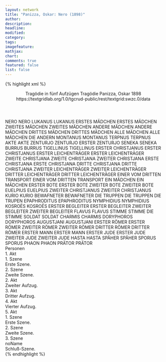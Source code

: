 ```yaml
---
layout: network
title: "Panizza, Oskar: Nero (1898)"
author:
description:
headline:
modified:
category:
tags:
imagefeature:
mathjax:
chart:
comments: true
featured: false
list: false
---
```

{% highlight xml %}
<?xml-model href="https://raw.githubusercontent.com/DLiNa/project/master/rules/lina.rnc"?><?xml-model href="https://raw.githubusercontent.com/DLiNa/project/master/rules/lina.sch"?>
<play xmlns="http://lina.digital">
  <header>
    <title>Nero</title>
    <subtitle>Tragödie in fünf Aufzügen</subtitle>
    <genretitle>Tragödie</genretitle>
    <author>Panizza, Oskar</author>
    <date type="print" when="1898">1898</date>
    <date type="premiere"/>
    <date type="written"/>
    <source>https://textgridlab.org/1.0/tgcrud-public/rest/textgrid:swzc.0/data</source>
  </header>
  <personae>
    <character>
      <name>NERO</name>
      <alias xml:id="nero">
        <name>NERO</name>
      </alias>
    </character>
    <character>
      <name>LUKANUS</name>
      <alias xml:id="lukanus">
        <name>LUKANUS</name>
      </alias>
    </character>
    <character>
      <name>ERSTES MÄDCHEN</name>
      <alias xml:id="erstes_mädchen">
        <name>ERSTES MÄDCHEN</name>
      </alias>
    </character>
    <character>
      <name>ZWEITES MÄDCHEN</name>
      <alias xml:id="zweites_mädchen">
        <name>ZWEITES MÄDCHEN</name>
      </alias>
    </character>
    <character>
      <name>ANDERE MÄDCHEN</name>
      <alias xml:id="andere_mädchen">
        <name>ANDERE MÄDCHEN</name>
      </alias>
    </character>
    <character>
      <name>DRITTES MÄDCHEN</name>
      <alias xml:id="drittes_mädchen">
        <name>DRITTES MÄDCHEN</name>
      </alias>
    </character>
    <character>
      <name>ALLE MÄDCHEN</name>
      <alias xml:id="alle_mädchen">
        <name>ALLE MÄDCHEN</name>
      </alias>
      <alias xml:id="die_andern">
        <name>DIE ANDERN</name>
      </alias>
    </character>
    <character>
      <name>MONTANUS</name>
      <alias xml:id="montanus">
        <name>MONTANUS</name>
      </alias>
    </character>
    <character>
      <name>TERPNUS</name>
      <alias xml:id="terpnus">
        <name>TERPNUS</name>
      </alias>
    </character>
    <character>
      <name>AKTE</name>
      <alias xml:id="akte">
        <name>AKTE</name>
      </alias>
    </character>
    <character>
      <name>ZENTURJO</name>
      <alias xml:id="zenturjo">
        <name>ZENTURJO</name>
      </alias>
      <alias xml:id="erster_zenturjo">
        <name>ERSTER ZENTURJO</name>
      </alias>
    </character>
    <character>
      <name>SENEKA</name>
      <alias xml:id="seneka">
        <name>SENEKA</name>
      </alias>
    </character>
    <character>
      <name>BURRUS</name>
      <alias xml:id="burrus">
        <name>BURRUS</name>
      </alias>
    </character>
    <character>
      <name>TIGELLINUS</name>
      <alias xml:id="tigellinus">
        <name>TIGELLINUS</name>
      </alias>
    </character>
    <character>
      <name>ERSTER CHRISTJANUS</name>
      <alias xml:id="erster_christjanus">
        <name>ERSTER CHRISTJANUS</name>
      </alias>
    </character>
    <character>
      <name>ERSTER LEICHENTRÄGER</name>
      <alias xml:id="erster_leichenträger">
        <name>ERSTER LEICHENTRÄGER</name>
      </alias>
    </character>
    <character>
      <name>ZWEITE CHRISTJANA</name>
      <alias xml:id="zweite_christjana">
        <name>ZWEITE CHRISTJANA</name>
      </alias>
      <alias xml:id="zweiter_christjana">
        <name>ZWEITER CHRISTJANA</name>
      </alias>
    </character>
    <character>
      <name>ERSTE CHRISTJANA</name>
      <alias xml:id="erste_christjana">
        <name>ERSTE CHRISTJANA</name>
      </alias>
    </character>
    <character>
      <name>DRITTE CHRISTJANA</name>
      <alias xml:id="dritte_christjana">
        <name>DRITTE CHRISTJANA</name>
      </alias>
    </character>
    <character>
      <name>ZWEITER LEICHENTRÄGER</name>
      <alias xml:id="zweiter_leichenträger">
        <name>ZWEITER LEICHENTRÄGER</name>
      </alias>
    </character>
    <character>
      <name>DRITTER LEICHENTRÄGER</name>
      <alias xml:id="dritter_leichenträger">
        <name>DRITTER LEICHENTRÄGER</name>
      </alias>
    </character>
    <character>
      <name>EINER VOM DRITTEN TRANSPORT</name>
      <alias xml:id="einer_vom_dritten_transport">
        <name>EINER VOM DRITTEN TRANSPORT</name>
      </alias>
    </character>
    <character>
      <name>EIN MÄDCHEN</name>
      <alias xml:id="ein_mädchen">
        <name>EIN MÄDCHEN</name>
      </alias>
    </character>
    <character>
      <name>ERSTER BOTE</name>
      <alias xml:id="erster_bote">
        <name>ERSTER BOTE</name>
      </alias>
    </character>
    <character>
      <name>ZWEITER BOTE</name>
      <alias xml:id="zweiter_bote">
        <name>ZWEITER BOTE</name>
      </alias>
    </character>
    <character>
      <name>EUELPIUS</name>
      <alias xml:id="euelpius">
        <name>EUELPIUS</name>
      </alias>
    </character>
    <character>
      <name>ZWEITER CHRISTJANUS</name>
      <alias xml:id="zweiter_christjanus">
        <name>ZWEITER CHRISTJANUS</name>
      </alias>
    </character>
    <character>
      <name>KURIO</name>
      <alias xml:id="kurio">
        <name>KURIO</name>
      </alias>
    </character>
    <character>
      <name>BEWAFNETER</name>
      <alias xml:id="bewafneter">
        <name>BEWAFNETER</name>
      </alias>
    </character>
    <character>
      <name>DIE TRUPPEN</name>
      <alias xml:id="die_truppen">
        <name>DIE TRUPPEN</name>
      </alias>
      <alias xml:id="die_trupen">
        <name>DIE TRUPEN</name>
      </alias>
    </character>
    <character>
      <name>EPAPHRODITUS</name>
      <alias xml:id="epaphroditus">
        <name>EPAPHRODITUS</name>
      </alias>
    </character>
    <character>
      <name>NYMPHIDIUS</name>
      <alias xml:id="nymphidius">
        <name>NYMPHIDIUS</name>
      </alias>
    </character>
    <character>
      <name>KOSROËS</name>
      <alias xml:id="kosroës">
        <name>KOSROËS</name>
      </alias>
    </character>
    <character>
      <name>ERSTER BEGLEITER</name>
      <alias xml:id="erster_begleiter">
        <name>ERSTER BEGLEITER</name>
      </alias>
    </character>
    <character>
      <name>ZWEITER BEGLEITER</name>
      <alias xml:id="zweiter_begleiter">
        <name>ZWEITER BEGLEITER</name>
      </alias>
    </character>
    <character>
      <name>FLAVUS</name>
      <alias xml:id="flavus">
        <name>FLAVUS</name>
      </alias>
    </character>
    <character>
      <name>STIMME</name>
      <alias xml:id="stimme">
        <name>STIMME</name>
      </alias>
      <alias xml:id="die_stimme">
        <name>DIE STIMME</name>
      </alias>
    </character>
    <character>
      <name>SOLDAT</name>
      <alias xml:id="soldat">
        <name>SOLDAT</name>
      </alias>
    </character>
    <character>
      <name>CHARMIS</name>
      <alias xml:id="charmis">
        <name>CHARMIS</name>
      </alias>
    </character>
    <character>
      <name>DORYPHOROS</name>
      <alias xml:id="doryphoros">
        <name>DORYPHOROS</name>
      </alias>
    </character>
    <character>
      <name>AUGUSTJANI</name>
      <alias xml:id="augustjani">
        <name>AUGUSTJANI</name>
      </alias>
    </character>
    <character>
      <name>ERSTER RÖMER</name>
      <alias xml:id="erster_römer">
        <name>ERSTER RÖMER</name>
      </alias>
    </character>
    <character>
      <name>ZWEITER RÖMER</name>
      <alias xml:id="zweiter_römer">
        <name>ZWEITER RÖMER</name>
      </alias>
    </character>
    <character>
      <name>DRITTER RÖMER</name>
      <alias xml:id="dritter_römer">
        <name>DRITTER RÖMER</name>
      </alias>
    </character>
    <character>
      <name>ERSTER MANN</name>
      <alias xml:id="erster_mann">
        <name>ERSTER MANN</name>
      </alias>
    </character>
    <character>
      <name>ERSTER JUDE</name>
      <alias xml:id="erster_jude">
        <name>ERSTER JUDE</name>
      </alias>
    </character>
    <character>
      <name>ZWEITER JUDE</name>
      <alias xml:id="zweiter_jude">
        <name>ZWEITER JUDE</name>
      </alias>
    </character>
    <character>
      <name>HASTA</name>
      <alias xml:id="hasta">
        <name>HASTA</name>
      </alias>
    </character>
    <character>
      <name>SPÄHER</name>
      <alias xml:id="späher">
        <name>SPÄHER</name>
      </alias>
    </character>
    <character>
      <name>SPORUS</name>
      <alias xml:id="sporus">
        <name>SPORUS</name>
      </alias>
    </character>
    <character>
      <name>PHAON</name>
      <alias xml:id="phaon">
        <name>PHAON</name>
      </alias>
    </character>
    <character>
      <name>PRÄTOR</name>
      <alias xml:id="prätor">
        <name>PRÄTOR</name>
      </alias>
    </character>
  </personae>
  <text>
    <div>
      <head>Personen</head>
    </div>
    <div>
      <head>1. Akt</head>
      <div>
        <head>1. Szene</head>
        <div>
          <head>Erste Szene.</head>
          <sp who="#nero">
            <amount n="17" unit="speech_acts"/>
            <amount n="984" unit="words"/>
            <amount n="35" unit="lines"/>
            <amount n="5504" unit="chars"/>
          </sp>
          <sp who="#lukanus">
            <amount n="2" unit="speech_acts"/>
            <amount n="65" unit="words"/>
            <amount n="3" unit="lines"/>
            <amount n="289" unit="chars"/>
          </sp>
          <sp who="#erstes_mädchen">
            <amount n="5" unit="speech_acts"/>
            <amount n="127" unit="words"/>
            <amount n="16" unit="lines"/>
            <amount n="699" unit="chars"/>
          </sp>
          <sp who="#zweites_mädchen">
            <amount n="4" unit="speech_acts"/>
            <amount n="29" unit="words"/>
            <amount n="4" unit="lines"/>
            <amount n="155" unit="chars"/>
          </sp>
          <sp who="#andere_mädchen">
            <amount n="1" unit="speech_acts"/>
            <amount n="3" unit="words"/>
            <amount n="1" unit="lines"/>
            <amount n="15" unit="chars"/>
          </sp>
          <sp who="#drittes_mädchen">
            <amount n="3" unit="speech_acts"/>
            <amount n="15" unit="words"/>
            <amount n="3" unit="lines"/>
            <amount n="88" unit="chars"/>
          </sp>
          <sp who="#alle_mädchen #erstes_mädchen #zweites_mädchen #andere_mädchen #drittes_mädchen">
            <amount n="3" unit="speech_acts"/>
            <amount n="20" unit="words"/>
            <amount n="3" unit="lines"/>
            <amount n="135" unit="chars"/>
          </sp>
          <sp who="#montanus">
            <amount n="1" unit="speech_acts"/>
            <amount n="9" unit="words"/>
            <amount n="1" unit="lines"/>
            <amount n="55" unit="chars"/>
          </sp>
          <sp who="#terpnus">
            <amount n="2" unit="speech_acts"/>
            <amount n="3" unit="words"/>
            <amount n="1" unit="lines"/>
            <amount n="11" unit="chars"/>
          </sp>
          <sp who="#akte">
            <amount n="2" unit="speech_acts"/>
            <amount n="110" unit="words"/>
            <amount n="963" unit="chars"/>
          </sp>
          <sp who="#zenturjo">
            <amount n="1" unit="speech_acts"/>
            <amount n="18" unit="words"/>
            <amount n="123" unit="chars"/>
          </sp>
        </div>
      </div>
      <div>
        <head>2. Szene</head>
        <div>
          <head>Zweite Szene.</head>
          <sp who="#seneka">
            <amount n="11" unit="speech_acts"/>
            <amount n="164" unit="words"/>
            <amount n="7" unit="lines"/>
            <amount n="1011" unit="chars"/>
          </sp>
          <sp who="#nero">
            <amount n="27" unit="speech_acts"/>
            <amount n="1332" unit="words"/>
            <amount n="14" unit="lines"/>
            <amount n="7717" unit="chars"/>
          </sp>
          <sp who="#burrus">
            <amount n="14" unit="speech_acts"/>
            <amount n="1390" unit="words"/>
            <amount n="1" unit="lines"/>
            <amount n="8777" unit="chars"/>
          </sp>
          <sp who="#tigellinus">
            <amount n="2" unit="speech_acts"/>
            <amount n="11" unit="words"/>
            <amount n="2" unit="lines"/>
            <amount n="68" unit="chars"/>
          </sp>
        </div>
      </div>
    </div>
    <div>
      <head>2. Akt</head>
      <div>
        <head>Zweiter Aufzug.</head>
        <sp who="#erster_christjanus">
          <amount n="3" unit="speech_acts"/>
          <amount n="55" unit="words"/>
          <amount n="2" unit="lines"/>
          <amount n="309" unit="chars"/>
        </sp>
        <sp who="#erster_christjanus #erster_leichenträger #zweite_christjana #erste_christjana #dritte_christjana #zweiter_leichenträger #dritter_leichenträger #zweiter_christjana #erster_bote #zweiter_bote">
          <amount n="3" unit="speech_acts"/>
          <amount n="3" unit="words"/>
          <amount n="3" unit="lines"/>
          <amount n="25" unit="chars"/>
        </sp>
        <sp who="#erster_leichenträger">
          <amount n="3" unit="speech_acts"/>
          <amount n="44" unit="words"/>
          <amount n="2" unit="lines"/>
          <amount n="270" unit="chars"/>
        </sp>
        <sp who="#zweite_christjana">
          <amount n="8" unit="speech_acts"/>
          <amount n="82" unit="words"/>
          <amount n="6" unit="lines"/>
          <amount n="475" unit="chars"/>
        </sp>
        <sp who="#erste_christjana">
          <amount n="7" unit="speech_acts"/>
          <amount n="114" unit="words"/>
          <amount n="4" unit="lines"/>
          <amount n="623" unit="chars"/>
        </sp>
        <sp who="#dritte_christjana">
          <amount n="6" unit="speech_acts"/>
          <amount n="135" unit="words"/>
          <amount n="3" unit="lines"/>
          <amount n="821" unit="chars"/>
        </sp>
        <sp who="#zweiter_leichenträger">
          <amount n="3" unit="speech_acts"/>
          <amount n="52" unit="words"/>
          <amount n="1" unit="lines"/>
          <amount n="292" unit="chars"/>
        </sp>
        <sp who="#dritter_leichenträger">
          <amount n="5" unit="speech_acts"/>
          <amount n="140" unit="words"/>
          <amount n="3" unit="lines"/>
          <amount n="752" unit="chars"/>
        </sp>
        <sp who="#zweiter_christjana">
          <amount n="1" unit="speech_acts"/>
          <amount n="3" unit="words"/>
          <amount n="1" unit="lines"/>
          <amount n="17" unit="chars"/>
        </sp>
        <sp who="#einer_vom_dritten_transport">
          <amount n="1" unit="speech_acts"/>
          <amount n="7" unit="words"/>
          <amount n="1" unit="lines"/>
          <amount n="41" unit="chars"/>
        </sp>
        <sp who="#ein_mädchen">
          <amount n="3" unit="speech_acts"/>
          <amount n="152" unit="words"/>
          <amount n="1" unit="lines"/>
          <amount n="868" unit="chars"/>
        </sp>
        <sp who="#die_andern">
          <amount n="1" unit="speech_acts"/>
          <amount n="3" unit="words"/>
          <amount n="1" unit="lines"/>
          <amount n="29" unit="chars"/>
        </sp>
        <sp who="#erster_bote">
          <amount n="1" unit="speech_acts"/>
          <amount n="12" unit="words"/>
          <amount n="1" unit="lines"/>
          <amount n="64" unit="chars"/>
        </sp>
        <sp who="#zweiter_bote">
          <amount n="3" unit="speech_acts"/>
          <amount n="94" unit="words"/>
          <amount n="1" unit="lines"/>
          <amount n="518" unit="chars"/>
        </sp>
        <sp who="#euelpius">
          <amount n="4" unit="speech_acts"/>
          <amount n="225" unit="words"/>
          <amount n="1176" unit="chars"/>
        </sp>
        <sp who="#zweiter_christjanus">
          <amount n="1" unit="speech_acts"/>
          <amount n="37" unit="words"/>
          <amount n="201" unit="chars"/>
        </sp>
      </div>
    </div>
    <div>
      <head>3. Akt</head>
      <div>
        <head>Dritter Aufzug.</head>
        <sp who="#kurio">
          <amount n="18" unit="speech_acts"/>
          <amount n="250" unit="words"/>
          <amount n="13" unit="lines"/>
          <amount n="1738" unit="chars"/>
        </sp>
        <sp who="#nero">
          <amount n="62" unit="speech_acts"/>
          <amount n="2146" unit="words"/>
          <amount n="33" unit="lines"/>
          <amount n="13171" unit="chars"/>
        </sp>
        <sp who="#bewafneter">
          <amount n="5" unit="speech_acts"/>
          <amount n="91" unit="words"/>
          <amount n="3" unit="lines"/>
          <amount n="613" unit="chars"/>
        </sp>
        <sp who="#zenturjo">
          <amount n="6" unit="speech_acts"/>
          <amount n="244" unit="words"/>
          <amount n="3" unit="lines"/>
          <amount n="1471" unit="chars"/>
        </sp>
        <sp who="#tigellinus">
          <amount n="18" unit="speech_acts"/>
          <amount n="1777" unit="words"/>
          <amount n="4" unit="lines"/>
          <amount n="11246" unit="chars"/>
        </sp>
        <sp who="#die_truppen">
          <amount n="2" unit="speech_acts"/>
          <amount n="71" unit="words"/>
          <amount n="340" unit="chars"/>
        </sp>
        <sp who="#die_trupen">
          <amount n="1" unit="speech_acts"/>
          <amount n="23" unit="words"/>
          <amount n="107" unit="chars"/>
        </sp>
        <sp who="#epaphroditus">
          <amount n="3" unit="speech_acts"/>
          <amount n="71" unit="words"/>
          <amount n="1" unit="lines"/>
          <amount n="406" unit="chars"/>
        </sp>
        <sp who="#nymphidius">
          <amount n="4" unit="speech_acts"/>
          <amount n="52" unit="words"/>
          <amount n="3" unit="lines"/>
          <amount n="286" unit="chars"/>
        </sp>
        <sp who="#kosroës">
          <amount n="4" unit="speech_acts"/>
          <amount n="123" unit="words"/>
          <amount n="1" unit="lines"/>
          <amount n="782" unit="chars"/>
        </sp>
        <sp who="#erster_begleiter">
          <amount n="4" unit="speech_acts"/>
          <amount n="33" unit="words"/>
          <amount n="4" unit="lines"/>
          <amount n="228" unit="chars"/>
        </sp>
        <sp who="#zweiter_begleiter">
          <amount n="3" unit="speech_acts"/>
          <amount n="47" unit="words"/>
          <amount n="2" unit="lines"/>
          <amount n="254" unit="chars"/>
        </sp>
        <sp who="#flavus">
          <amount n="2" unit="speech_acts"/>
          <amount n="103" unit="words"/>
          <amount n="1" unit="lines"/>
          <amount n="629" unit="chars"/>
        </sp>
      </div>
    </div>
    <div>
      <head>4. Akt</head>
      <div>
        <head>Vierter Aufzug.</head>
        <sp who="#zenturjo">
          <amount n="4" unit="speech_acts"/>
          <amount n="47" unit="words"/>
          <amount n="3" unit="lines"/>
          <amount n="276" unit="chars"/>
        </sp>
        <sp who="#nero">
          <amount n="95" unit="speech_acts"/>
          <amount n="2647" unit="words"/>
          <amount n="109" unit="lines"/>
          <amount n="15689" unit="chars"/>
        </sp>
        <sp who="#stimme">
          <amount n="2" unit="speech_acts"/>
          <amount n="5" unit="words"/>
          <amount n="2" unit="lines"/>
          <amount n="67" unit="chars"/>
        </sp>
        <sp who="#akte">
          <amount n="15" unit="speech_acts"/>
          <amount n="473" unit="words"/>
          <amount n="10" unit="lines"/>
          <amount n="2482" unit="chars"/>
        </sp>
        <sp who="#zenturjo #soldat">
          <amount n="1" unit="speech_acts"/>
          <amount n="29" unit="words"/>
          <amount n="146" unit="chars"/>
        </sp>
        <sp who="#tigellinus">
          <amount n="17" unit="speech_acts"/>
          <amount n="602" unit="words"/>
          <amount n="7" unit="lines"/>
          <amount n="3542" unit="chars"/>
        </sp>
        <sp who="#charmis">
          <amount n="51" unit="speech_acts"/>
          <amount n="593" unit="words"/>
          <amount n="42" unit="lines"/>
          <amount n="3139" unit="chars"/>
        </sp>
        <sp who="#die_stimme">
          <amount n="2" unit="speech_acts"/>
          <amount n="5" unit="words"/>
          <amount n="2" unit="lines"/>
          <amount n="69" unit="chars"/>
        </sp>
      </div>
    </div>
    <div>
      <head>5. Akt</head>
      <div>
        <head>1. Szene</head>
        <div>
          <head>Erste Szene.</head>
          <sp who="#doryphoros">
            <amount n="4" unit="speech_acts"/>
            <amount n="981" unit="words"/>
            <amount n="2" unit="lines"/>
            <amount n="5826" unit="chars"/>
          </sp>
          <sp who="#augustjani">
            <amount n="3" unit="speech_acts"/>
            <amount n="45" unit="words"/>
            <amount n="1" unit="lines"/>
            <amount n="232" unit="chars"/>
          </sp>
          <sp who="#erster_römer">
            <amount n="3" unit="speech_acts"/>
            <amount n="157" unit="words"/>
            <amount n="968" unit="chars"/>
          </sp>
          <sp who="#zweiter_römer">
            <amount n="3" unit="speech_acts"/>
            <amount n="83" unit="words"/>
            <amount n="1" unit="lines"/>
            <amount n="449" unit="chars"/>
          </sp>
          <sp who="#dritter_römer">
            <amount n="3" unit="speech_acts"/>
            <amount n="112" unit="words"/>
            <amount n="682" unit="chars"/>
          </sp>
          <sp who="#erster_mann">
            <amount n="1" unit="speech_acts"/>
            <amount n="47" unit="words"/>
            <amount n="286" unit="chars"/>
          </sp>
          <sp who="#erster_jude">
            <amount n="8" unit="speech_acts"/>
            <amount n="69" unit="words"/>
            <amount n="8" unit="lines"/>
            <amount n="394" unit="chars"/>
          </sp>
          <sp who="#zweiter_jude">
            <amount n="7" unit="speech_acts"/>
            <amount n="162" unit="words"/>
            <amount n="3" unit="lines"/>
            <amount n="785" unit="chars"/>
          </sp>
        </div>
      </div>
      <div>
        <head>2. Szene</head>
        <div>
          <head>Zweite Szene.</head>
          <sp who="#tigellinus">
            <amount n="30" unit="speech_acts"/>
            <amount n="1231" unit="words"/>
            <amount n="12" unit="lines"/>
            <amount n="7837" unit="chars"/>
          </sp>
          <sp who="#hasta">
            <amount n="20" unit="speech_acts"/>
            <amount n="669" unit="words"/>
            <amount n="3" unit="lines"/>
            <amount n="4213" unit="chars"/>
          </sp>
          <sp who="#zenturjo">
            <amount n="4" unit="speech_acts"/>
            <amount n="63" unit="words"/>
            <amount n="2" unit="lines"/>
            <amount n="393" unit="chars"/>
          </sp>
          <sp who="#nero">
            <amount n="15" unit="speech_acts"/>
            <amount n="535" unit="words"/>
            <amount n="6" unit="lines"/>
            <amount n="3138" unit="chars"/>
          </sp>
          <sp who="#epaphroditus">
            <amount n="3" unit="speech_acts"/>
            <amount n="186" unit="words"/>
            <amount n="1118" unit="chars"/>
          </sp>
          <sp who="#nymphidius">
            <amount n="2" unit="speech_acts"/>
            <amount n="56" unit="words"/>
            <amount n="1" unit="lines"/>
            <amount n="357" unit="chars"/>
          </sp>
          <sp who="#späher">
            <amount n="2" unit="speech_acts"/>
            <amount n="110" unit="words"/>
            <amount n="861" unit="chars"/>
          </sp>
          <sp who="#sporus">
            <amount n="9" unit="speech_acts"/>
            <amount n="123" unit="words"/>
            <amount n="6" unit="lines"/>
            <amount n="685" unit="chars"/>
          </sp>
        </div>
      </div>
      <div>
        <head>3. Szene</head>
        <div>
          <head>noName</head>
          <div>
            <head>Schluß-Szene.</head>
            <sp who="#nero">
              <amount n="5" unit="speech_acts"/>
              <amount n="461" unit="words"/>
              <amount n="2" unit="lines"/>
              <amount n="2802" unit="chars"/>
            </sp>
            <sp who="#epaphroditus">
              <amount n="3" unit="speech_acts"/>
              <amount n="38" unit="words"/>
              <amount n="3" unit="lines"/>
              <amount n="193" unit="chars"/>
            </sp>
            <sp who="#phaon">
              <amount n="2" unit="speech_acts"/>
              <amount n="45" unit="words"/>
              <amount n="265" unit="chars"/>
            </sp>
            <sp who="#erster_zenturjo">
              <amount n="4" unit="speech_acts"/>
              <amount n="82" unit="words"/>
              <amount n="1" unit="lines"/>
              <amount n="435" unit="chars"/>
            </sp>
            <sp who="#prätor">
              <amount n="5" unit="speech_acts"/>
              <amount n="112" unit="words"/>
              <amount n="2" unit="lines"/>
              <amount n="659" unit="chars"/>
            </sp>
          </div>
        </div>
      </div>
    </div>
  </text>
</play>
{% endhighlight %}
